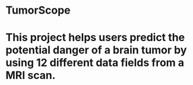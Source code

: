# TumorScope

# This project helps users predict the potential danger of a brain tumor by using 12 different data fields from a MRI scan. 
